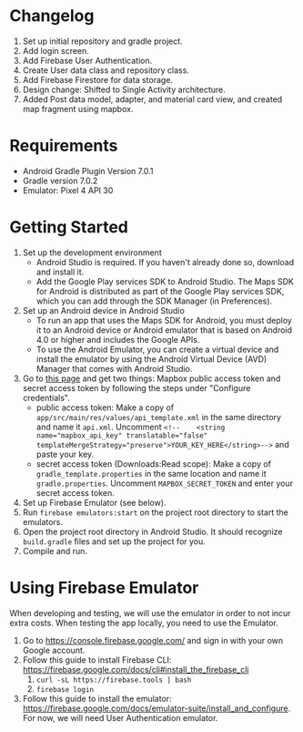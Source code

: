 # Changelog

1. Set up initial repository and gradle project.
2. Add login screen.
3. Add Firebase User Authentication.
4. Create User data class and repository class.
5. Add Firebase Firestore for data storage.
6. Design change: Shifted to Single Activity architecture.
7. Added Post data model, adapter, and material card view, and created map fragment using mapbox.

# Requirements

- Android Gradle Plugin Version 7.0.1
- Gradle version 7.0.2
- Emulator: Pixel 4 API 30

# Getting Started

1. Set up the development environment
   - Android Studio is required. If you haven't already done so, download and install it.
   - Add the Google Play services SDK to Android Studio. The Maps SDK for Android is distributed as part of the Google Play services SDK, which you can add through the SDK Manager (in Preferences).
2. Set up an Android device in Android Studio
   - To run an app that uses the Maps SDK for Android, you must deploy it to an Android device or Android emulator that is based on Android 4.0 or higher and includes the Google APIs.
   - To use the Android Emulator, you can create a virtual device and install the emulator by using the Android Virtual Device (AVD) Manager that comes with Android Studio.
3. Go to [this page](https://docs.mapbox.com/android/maps/guides/install/#configure-credentials) and get two things: Mapbox public access token and secret access token by following the steps under "Configure credentials".
   - public access token: Make a copy of `app/src/main/res/values/api_template.xml` in the same directory and name it `api.xml`. Uncomment `<!--    <string name="mapbox_api_key" translatable="false" templateMergeStrategy="preserve">YOUR_KEY_HERE</string>-->` and paste your key.  
   - secret access token (Downloads:Read scope): Make a copy of `gradle_template.properties` in the same location and name it `gradle.properties`. Uncomment `MAPBOX_SECRET_TOKEN` and enter your secret access token.
4. Set up Firebase Emulator (see below).
5. Run `firebase emulators:start` on the project root directory to start the emulators. 
6. Open the project root directory in Android Studio. It should recognize `build.gradle` files and set up the project for you.
7. Compile and run.

# Using Firebase Emulator

When developing and testing, we will use the emulator in order to not incur extra costs.
When testing the app locally, you need to use the Emulator.

1. Go to https://console.firebase.google.com/ and sign in with your own Google account. 
2. Follow this guide to install Firebase CLI: https://firebase.google.com/docs/cli#install_the_firebase_cli
    1. `curl -sL https://firebase.tools | bash`
    2. `firebase login`
3. Follow this guide to install the emulator: https://firebase.google.com/docs/emulator-suite/install_and_configure. For now, we will need User Authentication emulator.
